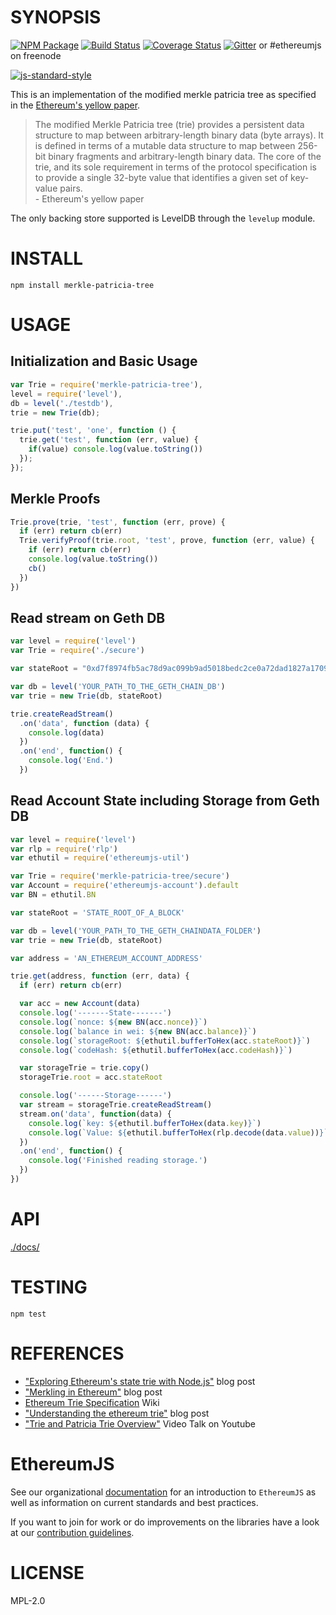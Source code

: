 # SYNOPSIS
[![NPM Package](https://img.shields.io/npm/v/merkle-patricia-tree.svg?style=flat-square)](https://www.npmjs.org/package/merkle-patricia-tree)
[![Build Status](https://img.shields.io/travis/ethereumjs/merkle-patricia-tree.svg?branch=master&style=flat-square)](https://travis-ci.org/ethereumjs/merkle-patricia-tree)
[![Coverage Status](https://img.shields.io/coveralls/ethereumjs/merkle-patricia-tree.svg?style=flat-square)](https://coveralls.io/r/ethereumjs/merkle-patricia-tree)
[![Gitter](https://img.shields.io/gitter/room/ethereum/ethereumjs-lib.svg?style=flat-square)](https://gitter.im/ethereum/ethereumjs-lib) or #ethereumjs on freenode  

[![js-standard-style](https://cdn.rawgit.com/feross/standard/master/badge.svg)](https://github.com/feross/standard)  

This is an implementation of the modified merkle patricia tree as specified in the [Ethereum's yellow paper](http://gavwood.com/Paper.pdf).

> The modified Merkle Patricia tree (trie) provides a persistent data structure to map between arbitrary-length binary data (byte arrays). It is defined in terms of a mutable data structure to map between 256-bit binary fragments and arbitrary-length binary data. The core of the trie, and its sole requirement in terms of the protocol specification is to provide a single 32-byte value that identifies a given set of key-value pairs.   
  \- Ethereum's yellow paper  

The only backing store supported is LevelDB through the ```levelup``` module.

# INSTALL
 `npm install merkle-patricia-tree`

# USAGE

## Initialization and Basic Usage

```javascript
var Trie = require('merkle-patricia-tree'),
level = require('level'),
db = level('./testdb'),
trie = new Trie(db);

trie.put('test', 'one', function () {
  trie.get('test', function (err, value) {
    if(value) console.log(value.toString())
  });
});
```

## Merkle Proofs

```javascript
Trie.prove(trie, 'test', function (err, prove) {
  if (err) return cb(err)
  Trie.verifyProof(trie.root, 'test', prove, function (err, value) {
    if (err) return cb(err)
    console.log(value.toString())
    cb()
  })
})
```

## Read stream on Geth DB

```javascript
var level = require('level')
var Trie = require('./secure')

var stateRoot = "0xd7f8974fb5ac78d9ac099b9ad5018bedc2ce0a72dad1827a1709da30580f0544" // Block #222

var db = level('YOUR_PATH_TO_THE_GETH_CHAIN_DB')
var trie = new Trie(db, stateRoot)

trie.createReadStream()
  .on('data', function (data) {
    console.log(data)
  })
  .on('end', function() {
    console.log('End.')
  })
```

## Read Account State including Storage from Geth DB

```javascript
var level = require('level')
var rlp = require('rlp')
var ethutil = require('ethereumjs-util')

var Trie = require('merkle-patricia-tree/secure')
var Account = require('ethereumjs-account').default
var BN = ethutil.BN

var stateRoot = 'STATE_ROOT_OF_A_BLOCK'

var db = level('YOUR_PATH_TO_THE_GETH_CHAINDATA_FOLDER')
var trie = new Trie(db, stateRoot)

var address = 'AN_ETHEREUM_ACCOUNT_ADDRESS'

trie.get(address, function (err, data) {
  if (err) return cb(err)

  var acc = new Account(data)
  console.log('-------State-------')
  console.log(`nonce: ${new BN(acc.nonce)}`)
  console.log(`balance in wei: ${new BN(acc.balance)}`)
  console.log(`storageRoot: ${ethutil.bufferToHex(acc.stateRoot)}`)
  console.log(`codeHash: ${ethutil.bufferToHex(acc.codeHash)}`)

  var storageTrie = trie.copy()
  storageTrie.root = acc.stateRoot

  console.log('------Storage------')
  var stream = storageTrie.createReadStream()
  stream.on('data', function(data) {
    console.log(`key: ${ethutil.bufferToHex(data.key)}`)
    console.log(`Value: ${ethutil.bufferToHex(rlp.decode(data.value))}`)
  })
  .on('end', function() {
    console.log('Finished reading storage.')
  })
})
```

# API
[./docs/](./docs/index.md)

# TESTING
`npm test`

# REFERENCES

- ["Exploring Ethereum's state trie with Node.js"](https://wanderer.github.io/ethereum/nodejs/code/2014/05/21/using-ethereums-tries-with-node/) blog post
- ["Merkling in Ethereum"](https://blog.ethereum.org/2015/11/15/merkling-in-ethereum/) blog post
- [Ethereum Trie Specification](https://github.com/ethereum/wiki/wiki/Patricia-Tree) Wiki
- ["Understanding the ethereum trie"](https://easythereentropy.wordpress.com/2014/06/04/understanding-the-ethereum-trie/) blog post
- ["Trie and Patricia Trie Overview"](https://www.youtube.com/watch?v=jXAHLqQthKw&t=26s) Video Talk on Youtube

# EthereumJS

See our organizational [documentation](https://ethereumjs.readthedocs.io) for an introduction to `EthereumJS` as well as information on current standards and best practices.

If you want to join for work or do improvements on the libraries have a look at our [contribution guidelines](https://ethereumjs.readthedocs.io/en/latest/contributing.html).

# LICENSE
MPL-2.0
